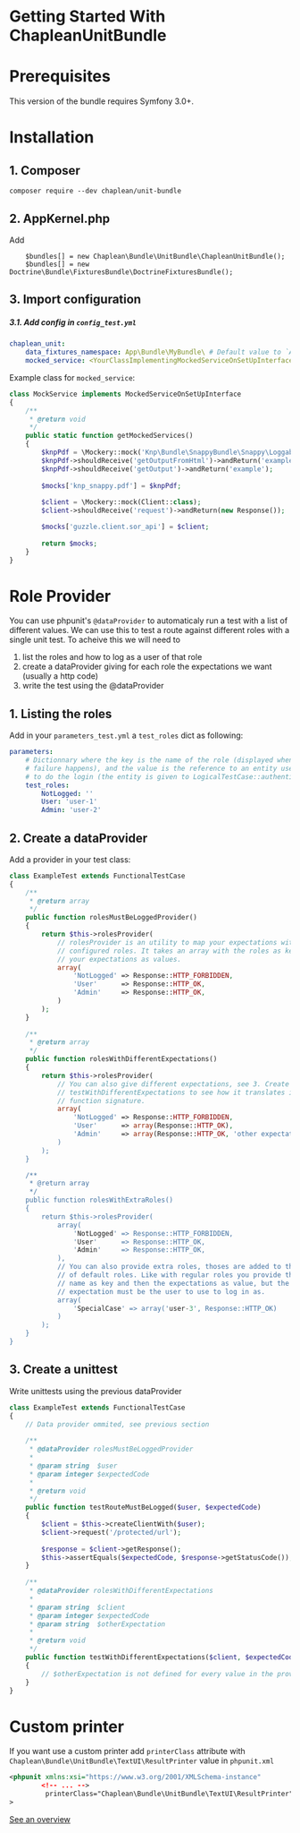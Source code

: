 Getting Started With ChapleanUnitBundle
=======================================

# Prerequisites

This version of the bundle requires Symfony 3.0+.

# Installation

## 1. Composer

```
composer require --dev chaplean/unit-bundle
```

## 2. AppKernel.php

Add
```
    $bundles[] = new Chaplean\Bundle\UnitBundle\ChapleanUnitBundle();
    $bundles[] = new Doctrine\Bundle\FixturesBundle\DoctrineFixturesBundle();
```

## 3. Import configuration

##### 3.1. Add config in `config_test.yml`

```yaml
chaplean_unit:
    data_fixtures_namespace: App\Bundle\MyBundle\ # Default value to `App\`, you do not need to define this parameter if you are flex-ready
    mocked_service: <YourClassImplementingMockedServiceOnSetUpInterface>
```

Example class for `mocked_service`:
```php
class MockService implements MockedServiceOnSetUpInterface
{
    /**
     * @return void
     */
    public static function getMockedServices()
    {
        $knpPdf = \Mockery::mock('Knp\Bundle\SnappyBundle\Snappy\LoggableGenerator');
        $knpPdf->shouldReceive('getOutputFromHtml')->andReturn('example');
        $knpPdf->shouldReceive('getOutput')->andReturn('example');
       
        $mocks['knp_snappy.pdf'] = $knpPdf;
        
        $client = \Mockery::mock(Client::class);
        $client->shouldReceive('request')->andReturn(new Response());

        $mocks['guzzle.client.sor_api'] = $client;
        
        return $mocks;
    }
}
```

# Role Provider

You can use phpunit's ```@dataProvider``` to automaticaly run a test with a
list of different values. We can use this to test a route against different
roles with a single unit test. To acheive this we will need to

1. list the roles and how to log as a user of that role
2. create a dataProvider giving for each role the expectations we want
(usually a http code)
3. write the test using the @dataProvider

## 1. Listing the roles

Add in your ```parameters_test.yml``` a ```test_roles``` dict as following:

```yaml
parameters:
    # Dictionnary where the key is the name of the role (displayed when a
    # failure happens), and the value is the reference to an entity used
    # to do the login (the entity is given to LogicalTestCase::authenticate()).
    test_roles:
        NotLogged: ''
        User: 'user-1'
        Admin: 'user-2'
```

## 2. Create a dataProvider

Add a provider in your test class:

```php
class ExampleTest extends FunctionalTestCase
{
    /**
     * @return array
     */
    public function rolesMustBeLoggedProvider()
    {
        return $this->rolesProvider(
            // rolesProvider is an utility to map your expectations with the
            // configured roles. It takes an array with the roles as keys and
            // your expectations as values.
            array(
                'NotLogged' => Response::HTTP_FORBIDDEN,
                'User'      => Response::HTTP_OK,
                'Admin'     => Response::HTTP_OK,
            )
        );
    }
    
    /**
     * @return array
     */
    public function rolesWithDifferentExpectations()
    {
        return $this->rolesProvider(
            // You can also give different expectations, see 3. Create a unittest
            // testWithDifferentExpectations to see how it translates in the test
            // function signature.
            array(
                'NotLogged' => Response::HTTP_FORBIDDEN,
                'User'      => array(Response::HTTP_OK),
                'Admin'     => array(Response::HTTP_OK, 'other expectation),
            )
        );
    }

    /**
     * @return array
     */
    public function rolesWithExtraRoles()
    {
        return $this->rolesProvider(
            array(
                'NotLogged' => Response::HTTP_FORBIDDEN,
                'User'      => Response::HTTP_OK,
                'Admin'     => Response::HTTP_OK,
            ),
            // You can also provide extra roles, thoses are added to the list
            // of default roles. Like with regular roles you provide the role
            // name as key and then the expectations as value, but the first
            // expectation must be the user to use to log in as.
            array(
                'SpecialCase' => array('user-3', Response::HTTP_OK)
            )
        );
    }
}
```

## 3. Create a unittest

Write unittests using the previous dataProvider

```php
class ExampleTest extends FunctionalTestCase
{
    // Data provider ommited, see previous section
    
    /**
     * @dataProvider rolesMustBeLoggedProvider
     * 
     * @param string  $user
     * @param integer $expectedCode
     *
     * @return void
     */
    public function testRouteMustBeLogged($user, $expectedCode)
    {
        $client = $this->createClientWith($user);
        $client->request('/protected/url');
        
        $response = $client->getResponse();
        $this->assertEquals($expectedCode, $response->getStatusCode());
    }
    
    /**
     * @dataProvider rolesWithDifferentExpectations
     * 
     * @param string  $client
     * @param integer $expectedCode
     * @param string  $otherExpectation
     *
     * @return void
     */
    public function testWithDifferentExpectations($client, $expectedCode, $otherExpectation = null)
    {
        // $otherExpectation is not defined for every value in the provider so we must default to null
    }
}
```

# Custom printer

If you want use a custom printer add `printerClass` attribute with `Chaplean\Bundle\UnitBundle\TextUI\ResultPrinter` value in `phpunit.xml`
```xml
<phpunit xmlns:xsi="https://www.w3.org/2001/XMLSchema-instance"
        <!-- ... -->
         printerClass="Chaplean\Bundle\UnitBundle\TextUI\ResultPrinter"
>
```

[See an overview](https://asciinema.org/a/u4d6NsZAifpGRlMYhPjq5La6N)
